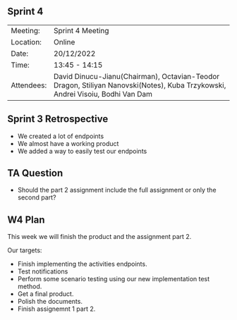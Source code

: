 ## Sprint 4

|   |                                                                                                                            |
|---|----------------------------------------------------------------------------------------------------------------------------|
| Meeting: | Sprint 4 Meeting                                                                                                          |
| Location:| Online                                                                                                 |
|Date:| 20/12/2022                                                                                                                 |
|Time: |13:45 - 14:15|                                                                                                            |
|Attendees: | David Dinucu-Jianu(Chairman), Octavian-Teodor Dragon, Stiliyan Nanovski(Notes), Kuba Trzykowski, Andrei Visoiu, Bodhi Van Dam  |

## Sprint 3 Retrospective
- We created a lot of endpoints
- We almost have a working product
- We added a way to easily test our endpoints

## TA Question
- Should the part 2 assignment include the full assignment or only the second part?

## W4 Plan

This week we will finish the product and the assignment part 2.

Our targets:
- Finish implementing the activities endpoints.
- Test notifications
- Perform some scenario testing using our new implementation test method.
- Get a final product.
- Polish the documents.
- Finish assignemnt 1 part 2.

